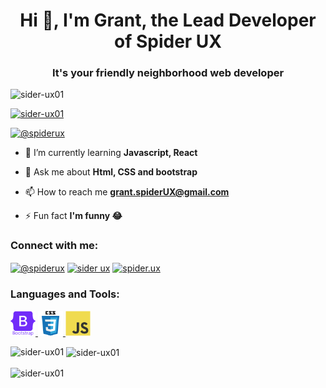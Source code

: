 <h1 align="center">Hi 👋, I'm Grant, the Lead Developer of Spider UX</h1>
<h3 align="center">It's your friendly neighborhood web developer</h3>

<p align="left"> <img src="https://komarev.com/ghpvc/?username=sider-ux01&label=Profile%20views&color=0e75b6&style=flat" alt="sider-ux01" /> </p>

<p align="left"> <a href="https://github.com/ryo-ma/github-profile-trophy"><img src="https://github-profile-trophy.vercel.app/?username=sider-ux01" alt="sider-ux01" /></a> </p>

<p align="left"> <a href="https://twitter.com/@spiderux" target="blank"><img src="https://img.shields.io/twitter/follow/@spiderux?logo=twitter&style=for-the-badge" alt="@spiderux" /></a> </p>

- 🌱 I’m currently learning **Javascript, React**

- 💬 Ask me about **Html, CSS and bootstrap**

- 📫 How to reach me **grant.spiderUX@gmail.com**

- ⚡ Fun fact **I'm funny 😂**

<h3 align="left">Connect with me:</h3>
<p align="left">
<a href="https://twitter.com/@spiderux" target="blank"><img align="center" src="https://cdn.jsdelivr.net/npm/simple-icons@3.0.1/icons/twitter.svg" alt="@spiderux" height="30" width="40" /></a>
<a href="https://fb.com/sider ux" target="blank"><img align="center" src="https://cdn.jsdelivr.net/npm/simple-icons@3.0.1/icons/facebook.svg" alt="sider ux" height="30" width="40" /></a>
<a href="https://instagram.com/spider.ux" target="blank"><img align="center" src="https://cdn.jsdelivr.net/npm/simple-icons@3.0.1/icons/instagram.svg" alt="spider.ux" height="30" width="40" /></a>
</p>

<h3 align="left">Languages and Tools:</h3>
<p align="left"> <a href="https://getbootstrap.com" target="_blank"> <img src="https://raw.githubusercontent.com/devicons/devicon/master/icons/bootstrap/bootstrap-plain-wordmark.svg" alt="bootstrap" width="40" height="40"/> </a> <a href="https://www.w3schools.com/css/" target="_blank"> <img src="https://raw.githubusercontent.com/devicons/devicon/master/icons/css3/css3-original-wordmark.svg" alt="css3" width="40" height="40"/> </a> <a href="https://developer.mozilla.org/en-US/docs/Web/JavaScript" target="_blank"> <img src="https://raw.githubusercontent.com/devicons/devicon/master/icons/javascript/javascript-original.svg" alt="javascript" width="40" height="40"/> </a> </p>

<p><img align="left" src="https://github-readme-stats.vercel.app/api/top-langs?username=sider-ux01&show_icons=true&locale=en&layout=compact" alt="sider-ux01" /></p>

<p>&nbsp;<img align="center" src="https://github-readme-stats.vercel.app/api?username=sider-ux01&show_icons=true&locale=en" alt="sider-ux01" /></p>

<p><img align="center" src="https://github-readme-streak-stats.herokuapp.com/?user=sider-ux01&" alt="sider-ux01" /></p>


<!---
Spider-UX01/Spider-UX01 is a ✨ special ✨ repository because its `README.md` (this file) appears on your GitHub profile.
You can click the Preview link to take a look at your changes.
--->
